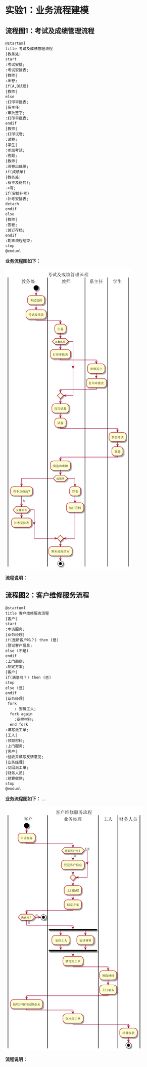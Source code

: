 # 实验1：业务流程建模
## 流程图1：考试及成绩管理流程
``` flow1
@startuml
title 考试及成绩管理流程
|教务处|
start
:考试安排;
:考试安排表;
|教师|
:出卷;
if(A,B试卷)
|教师|
else
:打印审批表;
|系主任|
:审批签字;
:打印审批表;
endif
|教师|
:打印试卷;
:试卷;
|学生|
:参加考试;
:答题;
|教师|
:阅卷出成绩;
if(成绩单)
|教务处|
:有不及格的?;
->有;
if(安排补考)
:补考安排表;
detach
endif
else
|教师|
:答卷;
:装订存档;
endif
:期末流程结束;
stop
@enduml
```
**业务流程图如下：**

![flow1](flow1.png)

**流程说明：**

## 流程图2：客户维修服务流程
``` flow2
@startuml
title 客户维修服务流程
|客户|
start
:申请服务;
|业务经理|
if(是新客户吗？) then (是)
:登记客户信息;
else (不是)
endif
:上门勘察;
:制定方案;
|客户|
if(满意吗？) then (否)
stop
else (是)
endif
|业务经理|
 fork
	: 安排工人;
  fork again
	:安排材料;
  end fork
:填写派工单;
|工人|
:领取材料;
:上门服务;
|客户|
:验收并填写反馈意见;
|业务经理|
:交回派工单;
|财务人员|
:结算收款;
stop
@enduml
```
**业务流程图如下：**
...

![flow2](flow2.png)

**流程说明：**

